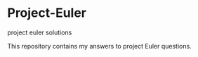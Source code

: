 # Project-Euler
project euler solutions


This repository contains my answers to project Euler questions.
